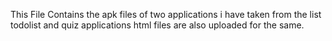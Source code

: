 This File Contains the apk files of two applications i have taken from the list todolist and quiz applications html files are also uploaded for the same.
